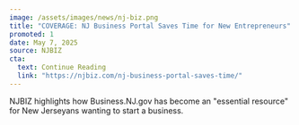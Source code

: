 ```yaml
---
image: /assets/images/news/nj-biz.png
title: "COVERAGE: NJ Business Portal Saves Time for New Entrepreneurs"
promoted: 1
date: May 7, 2025
source: NJBIZ
cta:
  text: Continue Reading
  link: "https://njbiz.com/nj-business-portal-saves-time/"
---
```

NJBIZ highlights how Business.NJ.gov has become an "essential resource" for New Jerseyans wanting to start a business.
